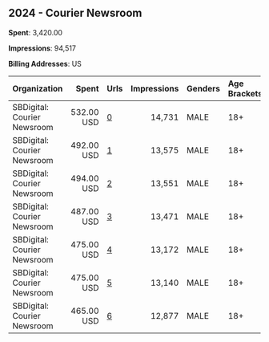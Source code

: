 ## 2024 - Courier Newsroom 
**Spent**: 3,420.00

**Impressions**: 94,517

**Billing Addresses**: US

|Organization|Spent|Urls|Impressions|Genders|Age Brackets|Country Codes|
|:---|---:|:---|---:|:---|:---|:---|
|SBDigital: Courier Newsroom|532.00 USD|[0](https://www.snap.com/political-ads/asset/6c0bb25dadcd4b291b596dbd77b1ce3b0705340983620435074262165b1f993b?mediaType=mp4)|14,731|MALE|18+|united states|
|SBDigital: Courier Newsroom|492.00 USD|[1](https://www.snap.com/political-ads/asset/9aacfa390af2ad1d85940d7c5d9e18e214c703dcb38e7a36c5c43b2c2723e59a?mediaType=mp4)|13,575|MALE|18+|united states|
|SBDigital: Courier Newsroom|494.00 USD|[2](https://www.snap.com/political-ads/asset/86a6c00d11b4385989cae81641d06d2f712cbba302156fc560e6cec0c5a8943f?mediaType=mp4)|13,551|MALE|18+|united states|
|SBDigital: Courier Newsroom|487.00 USD|[3](https://www.snap.com/political-ads/asset/d3cf17e201168927008866418f5414f6b581617cb64bf1de7b3f829d6b4e1385?mediaType=mp4)|13,471|MALE|18+|united states|
|SBDigital: Courier Newsroom|475.00 USD|[4](https://www.snap.com/political-ads/asset/073fb618b443c35985d4a560513f36ab128627047fc3ab6d8a1033e31b1371cf?mediaType=mp4)|13,172|MALE|18+|united states|
|SBDigital: Courier Newsroom|475.00 USD|[5](https://www.snap.com/political-ads/asset/1784516074b5686280b9d413d2775f7b1b09331ecf4f0335d0019d0278e59796?mediaType=mp4)|13,140|MALE|18+|united states|
|SBDigital: Courier Newsroom|465.00 USD|[6](https://www.snap.com/political-ads/asset/c45d08ff084e6b6cbb013a587c1da9b679687e9c6a9a79ca398262cbbde69c29?mediaType=mp4)|12,877|MALE|18+|united states|
